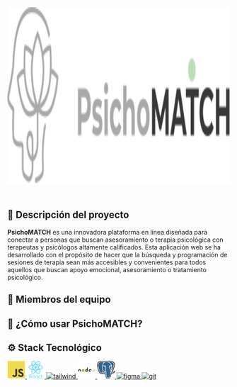 <div align="center">
  <img width="900" height="400" style="margin-bottom: 1.5rem" src="Frontend/src/assets/Images/logo.svg" />
</div>

## 📕 Descripción del proyecto

<b>PsichoMATCH</b> es una innovadora plataforma en línea diseñada para conectar a personas que buscan asesoramiento o terapia psicológica con terapeutas y psicólogos altamente calificados. Esta aplicación web se ha desarrollado con el propósito de hacer que la búsqueda y programación de sesiones de terapia sean más accesibles y convenientes para todos aquellos que buscan apoyo emocional, asesoramiento o tratamiento psicológico. 



## 👷 Miembros del equipo




## 🚀 ¿Cómo usar PsichoMATCH?




## ⚙️ Stack Tecnológico
<p align="left"> 
<a href="https://developer.mozilla.org/en-US/docs/Web/JavaScript" target="_blank" rel="noreferrer"> <img src="https://raw.githubusercontent.com/devicons/devicon/master/icons/javascript/javascript-original.svg" alt="javascript" width="40" height="40"/> </a>
<a href="https://reactjs.org/" target="_blank" rel="noreferrer"> <img src="https://raw.githubusercontent.com/devicons/devicon/master/icons/react/react-original-wordmark.svg" alt="react" width="40" height="40"/> </a><a href="https://tailwindcss.com/" target="_blank" rel="noreferrer"> <img src="https://www.vectorlogo.zone/logos/tailwindcss/tailwindcss-icon.svg" alt="tailwind" width="40" height="40"/> </a> <a href="https://nodejs.org" target="_blank" rel="noreferrer"> <img src="https://raw.githubusercontent.com/devicons/devicon/master/icons/nodejs/nodejs-original-wordmark.svg" alt="nodejs" width="40" height="40"/> </a><a href="https://www.postgresql.org/" target="_blank" rel="noreferrer"> <img src="https://raw.githubusercontent.com/github/explore/80688e429a7d4ef2fca1e82350fe8e3517d3494d/topics/postgresql/postgresql.png" alt="postgresql" width="40" height="40"/> </a><a href="https://www.figma.com/" target="_blank" rel="noreferrer"> <img src="https://www.vectorlogo.zone/logos/figma/figma-icon.svg" alt="figma" width="40" height="40"/> </a><a href="https://git-scm.com/" target="_blank" rel="noreferrer"> <img src="https://www.vectorlogo.zone/logos/git-scm/git-scm-icon.svg" alt="git" width="40" height="40"/> </a>
 </p>